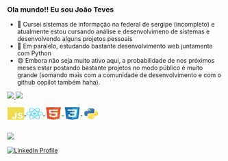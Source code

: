 ### Ola mundo!! Eu sou João Teves


- 🔭 Cursei sistemas de informação na federal de sergipe (incompleto) e atualmente estou cursando análise e desenvolvimeno de sistemas e desenvolvendo alguns projetos pessoais
- 🌱 Em paralelo, estudando bastante desenvolvimento web juntamente com Python
- 😄 Embora não seja muito ativo aqui, a probabilidade de nos próximos meses estar postando bastante projetos no modo público é muito grande (somando mais com a comunidade de desenvolvimento e com o github copilot também haha).

 <div>
  <a href="https://github.com/Teves-web">
  <img height="180em" src="https://github-readme-stats.vercel.app/api?username=Teves-web&show_icons=true&theme=dark&include_all_commits=true&count_private=true"/>
  <img height="180em" src="https://github-readme-stats.vercel.app/api/top-langs/?username=Teves-web&layout=compact&langs_count=7&theme=dark"/>
</div>
  
  <div style="display: inline_block"><br>
  <img align="center" alt="Teves-Js" height="30" width="40" src="https://raw.githubusercontent.com/devicons/devicon/master/icons/javascript/javascript-plain.svg">
  
  <img align="center" alt="Teves-React" height="30" width="40" src="https://raw.githubusercontent.com/devicons/devicon/master/icons/react/react-original.svg">
  <img align="center" alt="Teves-HTML" height="30" width="40" src="https://raw.githubusercontent.com/devicons/devicon/master/icons/html5/html5-original.svg">
  <img align="center" alt="Teves-CSS" height="30" width="40" src="https://raw.githubusercontent.com/devicons/devicon/master/icons/css3/css3-original.svg">
  <img align="center" alt="Teves-Python" height="30" width="40" src="https://raw.githubusercontent.com/devicons/devicon/master/icons/python/python-original.svg"> 
</div>
  
 ##
  
  <a href="https://instagram.com/tevesssss" target="_blank"><img src="https://img.shields.io/badge/-Instagram-%23E4405F?style=for-the-badge&logo=instagram&logoColor=white" target="_blank"></a>

  <a href="https://www.linkedin.com/in/tevesssss/" target="_blank"><img src="https://img.shields.io/badge/-LinkedIn-%230077B5?style=for-the-badge&logo=linkedin&logoColor=white" alt="LinkedIn Profile" target="_blank"></a>

  ##

  
